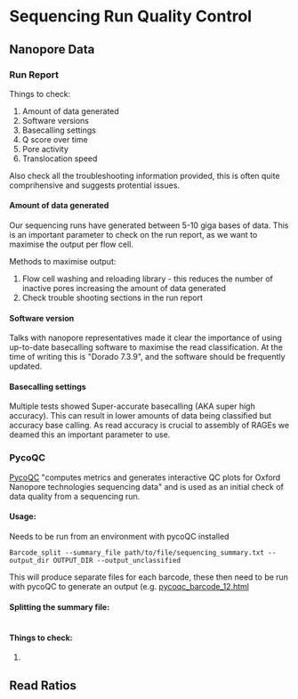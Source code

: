 # Sequencing Run Quality Control

## Nanopore Data

### Run Report

Things to check:
1. Amount of data generated
2. Software versions
3. Basecalling settings
4. Q score over time
5. Pore activity
6. Translocation speed

Also check all the troubleshooting information provided, this is often quite comprihensive and suggests protential issues.

#### Amount of data generated
Our sequencing runs have generated between 5-10 giga bases of data. This is an important parameter to check on the run report, as we want to maximise the output per flow cell. 

Methods to maximise output:
1. Flow cell washing and reloading library - this reduces the number of inactive pores increasing the amount of data generated
2. Check trouble shooting sections in the run report


#### Software version
Talks with nanopore representatives made it clear the importance of using up-to-date basecalling software to maximise the read classification. At the time of writing this is "Dorado 7.3.9", and the software should be frequently updated.
#### Basecalling settings
Multiple tests showed Super-accurate basecalling (AKA super high accuracy). This can result in lower amounts of data being classified but accuracy base calling. As read accuracy is crucial to assembly of RAGEs we deamed this an important parameter to use.

### PycoQC
[PycoQC]([https://pages.github.com/](https://github.com/a-slide/pycoQC)) "computes metrics and generates interactive QC plots for Oxford Nanopore technologies sequencing data" and is used as an initial check of data quality from a sequencing run.

#### Usage:
Needs to be run from an environment with pycoQC installed
```
Barcode_split --summary_file path/to/file/sequencing_summary.txt --output_dir OUTPUT_DIR --output_unclassified
```
This will produce separate files for each barcode, these then need to be run with pycoQC to generate an output (e.g. [pycoqc_barcode_12.html](./pycoqc12.html)

#### Splitting the summary file:
```
```


#### Things to check:
1. 

## Read Ratios

